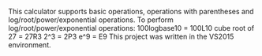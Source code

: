 This calculator supports basic operations, operations with parentheses and log/root/power/exponential operations.
To perform log/root/power/exponential operations:
100logbase10 = 100L10
cube root of 27 = 27R3
2^3 = 2P3
e^9 = E9
This project was written in the VS2015 environment.